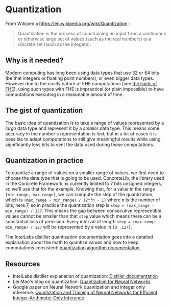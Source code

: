 # Quantization

From Wikipedia https://en.wikipedia.org/wiki/Quantization :

> Quantization is the process of constraining an input from a continuous or otherwise large set of values (such as the real numbers) to a discrete set (such as the integers).

## Why is it needed?

Modern computing has long been using data types that use 32 or 64 bits (be that integers or floating point numbers), or even bigger data types. However due to the costly nature of FHE computations (see [the limits of FHE](FHE_AND_FRAMEWORK_LIMITS.md)), using such types with FHE is impractical (or plain impossible) to have computations executing in a reasonable amount of time.

## The gist of quantization

The basic idea of quantization is to take a range of values represented by a _large_ data type and represent it by a _smaller_ data type. This means some accuracy in the number's representation is lost, but in a lot of cases it is possible to adapt computations to still give meaningful results while using significantly less bits to sent the data used during those computations.

## Quantization in practice

To quantize a range of values on a smaller range of values, we first need to choose the data type that is going to be used. ConcreteLib, the library used in the Concrete Framework, is currently limited to 7 bits unsigned integers, so we'll use that for the example. Knowing that, for a value in the range `[min_range, max_range]`, we can compute the step of the quantization, which is `(max_range - min_range) / (2**n - 1)` where n is the number of bits, here 7, so in practice the quantization step is `step = (max_range - min_range) / 127`. This means the gap between consecutive representible values cannot be smaller than that `step` value which means there can be a substantial loss of precision. Every interval of length `step = (max_range - min_range) / 127` will be represented by a value in `[0..127]`.

The IntelLabs distiller quantization documentation goes into a detailed explanation about the math to quantize values and how to keep computations consistent: [quantization algorithm documentation](https://intellabs.github.io/distiller/algo_quantization.html).

## Resources

- IntelLabs distiller explanation of quantization: [Distiller documentation](https://intellabs.github.io/distiller/algo_quantization.html)
- Lei Mao's blog on quantization: [Quantization for Neural Networks](https://leimao.github.io/article/Neural-Networks-Quantization/)
- Google paper on Neural Network quantization and integer only inference: [Quantization and Training of Neural Networks for Efficient Integer-Arithmetic-Only Inference](https://arxiv.org/abs/1712.05877)
